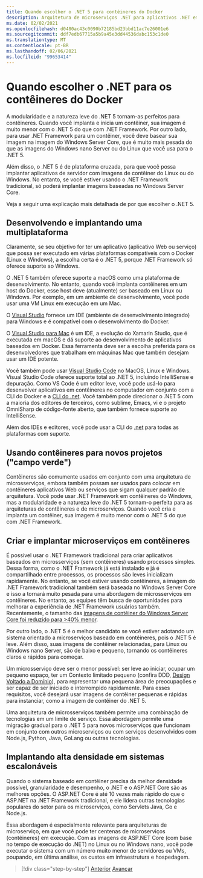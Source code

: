 ```yaml
---
title: Quando escolher o .NET 5 para contêineres do Docker
description: Arquitetura de microserviços .NET para aplicativos .NET em contêineres | Quando escolher o .NET para contêineres do Docker
ms.date: 02/02/2021
ms.openlocfilehash: d0480ac43c0090b72185bd23bbd11ac7e26001e6
ms.sourcegitcommit: ddf7edb67715a5b9a45e3dd44536dabc153c1de0
ms.translationtype: MT
ms.contentlocale: pt-BR
ms.lasthandoff: 02/06/2021
ms.locfileid: "99653414"
---
```

# <a name="when-to-choose-net-for-docker-containers"></a>Quando escolher o .NET para os contêineres do Docker

A modularidade e a natureza leve do .NET 5 tornam-as perfeitos para contêineres. Quando você implanta e inicia um contêiner, sua imagem é muito menor com o .NET 5 do que com .NET Framework. Por outro lado, para usar .NET Framework para um contêiner, você deve basear sua imagem na imagem do Windows Server Core, que é muito mais pesada do que as imagens do Windows nano Server ou do Linux que você usa para o .NET 5.

Além disso, o .NET 5 é de plataforma cruzada, para que você possa implantar aplicativos de servidor com imagens de contêiner do Linux ou do Windows. No entanto, se você estiver usando o .NET Framework tradicional, só poderá implantar imagens baseadas no Windows Server Core.

Veja a seguir uma explicação mais detalhada de por que escolher o .NET 5.

## <a name="developing-and-deploying-cross-platform"></a>Desenvolvendo e implantando uma multiplataforma

Claramente, se seu objetivo for ter um aplicativo (aplicativo Web ou serviço) que possa ser executado em várias plataformas compatíveis com o Docker (Linux e Windows), a escolha certa é o .NET 5, porque .NET Framework só oferece suporte ao Windows.

O .NET 5 também oferece suporte a macOS como uma plataforma de desenvolvimento. No entanto, quando você implanta contêineres em um host do Docker, esse host deve (atualmente) ser baseado em Linux ou Windows. Por exemplo, em um ambiente de desenvolvimento, você pode usar uma VM Linux em execução em um Mac.

O [Visual Studio](https://www.visualstudio.com/vs/) fornece um IDE (ambiente de desenvolvimento integrado) para Windows e é compatível com o desenvolvimento do Docker.

O [Visual Studio para Mac](https://www.visualstudio.com/vs/visual-studio-mac/) é um IDE, a evolução do Xamarin Studio, que é executada em macOS e dá suporte ao desenvolvimento de aplicativos baseados em Docker. Essa ferramenta deve ser a escolha preferida para os desenvolvedores que trabalham em máquinas Mac que também desejam usar um IDE potente.

Você também pode usar [Visual Studio Code](https://code.visualstudio.com/) no MacOS, Linux e Windows. Visual Studio Code oferece suporte total ao .NET 5, incluindo IntelliSense e depuração. Como VS Code é um editor leve, você pode usá-lo para desenvolver aplicativos em contêineres no computador em conjunto com a CLI do Docker e a [CLI do .net](../../../core/tools/index.md). Você também pode direcionar o .NET 5 com a maioria dos editores de terceiros, como sublime, Emacs, vi e o projeto OmniSharp de código-fonte aberto, que também fornece suporte ao IntelliSense.

Além dos IDEs e editores, você pode usar a CLI do [.net](../../../core/tools/index.md) para todas as plataformas com suporte.

## <a name="using-containers-for-new-green-field-projects"></a>Usando contêineres para novos projetos ("campo verde")

Contêineres são comumente usados em conjunto com uma arquitetura de microsserviços, embora também possam ser usados para colocar em contêineres aplicativos Web ou serviços que sigam qualquer padrão de arquitetura. Você pode usar .NET Framework em contêineres do Windows, mas a modularidade e a natureza leve do .NET 5 tornam-o perfeita para as arquiteturas de contêineres e de microserviços. Quando você cria e implanta um contêiner, sua imagem é muito menor com o .NET 5 do que com .NET Framework.

## <a name="create-and-deploy-microservices-on-containers"></a>Criar e implantar microserviços em contêineres

É possível usar o .NET Framework tradicional para criar aplicativos baseados em microsserviços (sem contêineres) usando processos simples. Dessa forma, como o .NET Framework já está instalado e já é compartilhado entre processos, os processos são leves inicializam rapidamente. No entanto, se você estiver usando contêineres, a imagem do .NET Framework tradicional também será baseada no Windows Server Core e isso a tornará muito pesada para uma abordagem de microsserviços em contêineres. No entanto, as equipes têm busca de oportunidades para melhorar a experiência de .NET Framework usuários também. Recentemente, o tamanho das [imagens de contêiner do Windows Server Core foi reduzido para >40% menor](https://devblogs.microsoft.com/dotnet/we-made-windows-server-core-container-images-40-smaller).

Por outro lado, o .NET 5 é o melhor candidato se você estiver adotando um sistema orientado a microserviços baseado em contêineres, pois o .NET 5 é leve. Além disso, suas imagens de contêiner relacionadas, para Linux ou Windows nano Server, são de baixo e pequeno, tornando os contêineres claros e rápidos para começar.

Um microsserviço deve ser o menor possível: ser leve ao iniciar, ocupar um pequeno espaço, ter um Contexto limitado pequeno (confira DDD, [Design Voltado a Domínio](https://en.wikipedia.org/wiki/Domain-driven_design)), para representar uma pequena área de preocupações e ser capaz de ser iniciado e interrompido rapidamente. Para esses requisitos, você desejará usar imagens de contêiner pequenas e rápidas para instanciar, como a imagem de contêiner do .NET 5.

Uma arquitetura de microsserviços também permite uma combinação de tecnologias em um limite de serviço. Essa abordagem permite uma migração gradual para o .NET 5 para novos microserviços que funcionam em conjunto com outros microserviços ou com serviços desenvolvidos com Node.js, Python, Java, GoLang ou outras tecnologias.

## <a name="deploying-high-density-in-scalable-systems"></a>Implantando alta densidade em sistemas escalonáveis

Quando o sistema baseado em contêiner precisa da melhor densidade possível, granularidade e desempenho, o .NET e o ASP.NET Core são as melhores opções. O ASP.NET Core é até 10 vezes mais rápido do que o ASP.NET na .NET Framework tradicional, e ele lidera outras tecnologias populares do setor para os microserviços, como Servlets Java, Go e Node.js.

Essa abordagem é especialmente relevante para arquiteturas de microserviço, em que você pode ter centenas de microserviços (contêineres) em execução. Com as imagens de ASP.NET Core (com base no tempo de execução do .NET) no Linux ou no Windows nano, você pode executar o sistema com um número muito menor de servidores ou VMs, poupando, em última análise, os custos em infraestrutura e hospedagem.

>[!div class="step-by-step"]
>[Anterior](general-guidance.md) 
> [Avançar](net-framework-container-scenarios.md)
